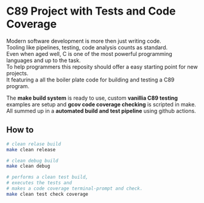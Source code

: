 # C89 Project with Tests and Code Coverage
 
Modern software development is more then just writing code.  
Tooling like pipelines, testing, code analysis counts as standard.  
Even when aged well, C is one of the most powerful programming languages and up to the task.  
To help programmers this reposity should offer a easy starting point for new projects.   
It featuring a all the boiler plate code for building and testing a C89 program.  

The **make build system** is ready to use, custom **vanillia C89 testing** examples are setup and **gcov code coverage checking** is scripted in make.
All summed up in a **automated build and test pipeline** using github actions.

## How to

```bash
# clean relase build
make clean release

# clean debug build
make clean debug

# performs a clean test build,
# executes the tests and
# makes a code coverage terminal-prompt and check.
make clean test check coverage
```
